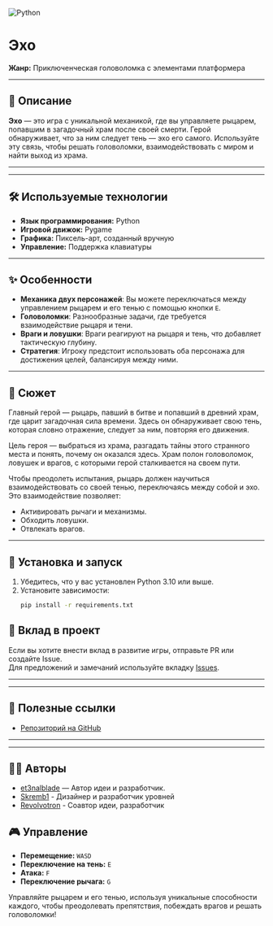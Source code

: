 ![Python](https://img.shields.io/badge/python-3670A0?style=for-the-badge&logo=python&logoColor=ffdd54)

# Эхо

**Жанр:** Приключенческая головоломка с элементами платформера  

---

## 📖 Описание  
**Эхо** — это игра с уникальной механикой, где вы управляете рыцарем, попавшим в загадочный храм после своей смерти. Герой обнаруживает, что за ним следует тень — эхо его самого. Используйте эту связь, чтобы решать головоломки, взаимодействовать с миром и найти выход из храма.  

---


---

## 🛠 Используемые технологии  
- **Язык программирования:** Python  
- **Игровой движок:** Pygame  
- **Графика:** Пиксель-арт, созданный вручную  
- **Управление:** Поддержка клавиатуры  

---

## ✨ Особенности  
- **Механика двух персонажей**: Вы можете переключаться между управлением рыцарем и его тенью с помощью кнопки `E`.  
- **Головоломки**: Разнообразные задачи, где требуется взаимодействие рыцаря и тени. 
- **Враги и ловушки**: Враги реагируют на рыцаря и тень, что добавляет тактическую глубину.  
- **Стратегия**: Игроку предстоит использовать оба персонажа для достижения целей, балансируя между ними.  

---

## 📜 Сюжет  
Главный герой — рыцарь, павший в битве и попавший в древний храм, где царит загадочная сила времени. Здесь он обнаруживает свою тень, которая словно отражение, следует за ним, повторяя его движения.  

Цель героя — выбраться из храма, разгадать тайны этого странного места и понять, почему он оказался здесь. Храм полон головоломок, ловушек и врагов, с которыми герой сталкивается на своем пути.  

Чтобы преодолеть испытания, рыцарь должен научиться взаимодействовать со своей тенью, переключаясь между собой и эхо. Это взаимодействие позволяет:  
- Активировать рычаги и механизмы.  
- Обходить ловушки.  
- Отвлекать врагов.  


---

## 📂 Установка и запуск  
1. Убедитесь, что у вас установлен Python 3.10 или выше.  
2. Установите зависимости:  
   ```bash
   pip install -r requirements.txt
## 🤝 Вклад в проект  
Если вы хотите внести вклад в развитие игры, отправьте PR или создайте Issue.  
Для предложений и замечаний используйте вкладку [Issues](https://github.com/et3nalblvde/EchoesOfTime/issues).  

---



---

## 🔗 Полезные ссылки
- [Репозиторий на GitHub](https://github.com/et3nalblvde/EchoesOfTime)  


---


---

## 🧑‍💻 Авторы  
- [et3nalblade](https://github.com/et3nalblvde) — Автор идеи и разработчик.  
- [Skremb1](https://github.com/Skremb1) - Дизайнер и разработчик уровней
- [Revolvotron](https://github.com/REVOLVOTRON) - Соавтор идеи, разработчик

## 🎮 Управление  
- **Перемещение:** `WASD`  
- **Переключение на тень:** `E`  
- **Атака:** `F`  
- **Переключение рычага:** `G`  

Управляйте рыцарем и его тенью, используя уникальные способности каждого, чтобы преодолевать препятствия, побеждать врагов и решать головоломки!
